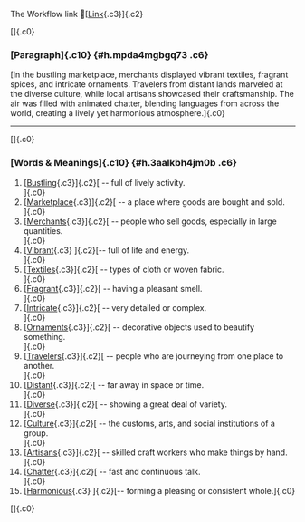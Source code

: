 The Workflow link
👏[[Link](https://www.google.com/url?q=http://www.google.com&sa=D&source=editors&ust=1756812189330144&usg=AOvVaw2XgUJFcvb_Wg_Yk_QeC6bO){.c3}]{.c2}

[]{.c0}

### [Paragraph]{.c10} {#h.mpda4mgbgq73 .c6}

[In the bustling marketplace, merchants displayed vibrant textiles,
fragrant spices, and intricate ornaments. Travelers from distant lands
marveled at the diverse culture, while local artisans showcased their
craftsmanship. The air was filled with animated chatter, blending
languages from across the world, creating a lively yet harmonious
atmosphere.]{.c0}

------------------------------------------------------------------------

[]{.c0}

### [Words & Meanings]{.c10} {#h.3aalkbh4jm0b .c6}

1.  [[Bustling](https://www.google.com/url?q=http://www.google.com&sa=D&source=editors&ust=1756812189332353&usg=AOvVaw3CNIe7l0B0D7410HBve2r0){.c3}]{.c2}[ --
    full of lively activity.\
    ]{.c0}
2.  [[Marketplace](https://www.google.com/url?q=http://www.google.com&sa=D&source=editors&ust=1756812189332739&usg=AOvVaw2ZSK7W98jVJKRBYZ5VqXLh){.c3}]{.c2}[ --
    a place where goods are bought and sold.\
    ]{.c0}
3.  [[Merchants](https://www.google.com/url?q=http://www.google.com&sa=D&source=editors&ust=1756812189333205&usg=AOvVaw303GewX8nzS_W15kOiw-KL){.c3}]{.c2}[ --
    people who sell goods, especially in large quantities.\
    ]{.c0}
4.  [[Vibrant](https://www.google.com/url?q=http://www.google.com&sa=D&source=editors&ust=1756812189333640&usg=AOvVaw26yDW-2_DeA_ZpHeMXi5nX){.c3}
    ]{.c2}[-- full of life and energy.\
    ]{.c0}
5.  [[Textiles](https://www.google.com/url?q=http://www.google.com&sa=D&source=editors&ust=1756812189334039&usg=AOvVaw3pCowWVRT8kw3XfY1_ByJl){.c3}]{.c2}[ --
    types of cloth or woven fabric.\
    ]{.c0}
6.  [[Fragrant](https://www.google.com/url?q=http://www.google.com&sa=D&source=editors&ust=1756812189334556&usg=AOvVaw0jmIRmllGy6d8BV1gvu05f){.c3}]{.c2}[ --
    having a pleasant smell.\
    ]{.c0}
7.  [[Intricate](https://www.google.com/url?q=http://www.google.com&sa=D&source=editors&ust=1756812189334983&usg=AOvVaw39MUQw2TkdycwYQew9DN3b){.c3}]{.c2}[ --
    very detailed or complex.\
    ]{.c0}
8.  [[Ornaments](https://www.google.com/url?q=http://www.google.com&sa=D&source=editors&ust=1756812189335407&usg=AOvVaw3VLjAU65wWkpvCqk3kW2lz){.c3}]{.c2}[ --
    decorative objects used to beautify something.\
    ]{.c0}
9.  [[Travelers](https://www.google.com/url?q=http://www.google.com&sa=D&source=editors&ust=1756812189335834&usg=AOvVaw3Gfjhoec7Wchgcar05KLzG){.c3}]{.c2}[ --
    people who are journeying from one place to another.\
    ]{.c0}
10. [[Distant](https://www.google.com/url?q=http://www.google.com&sa=D&source=editors&ust=1756812189336344&usg=AOvVaw1M3-KEkazoDwo2BNJN2yzq){.c3}]{.c2}[ --
    far away in space or time.\
    ]{.c0}
11. [[Diverse](https://www.google.com/url?q=http://www.google.com&sa=D&source=editors&ust=1756812189336722&usg=AOvVaw2Y3e4231IsLVYQ0bdA1436){.c3}]{.c2}[ --
    showing a great deal of variety.\
    ]{.c0}
12. [[Culture](https://www.google.com/url?q=http://www.google.com&sa=D&source=editors&ust=1756812189337133&usg=AOvVaw1s5gW5vkTHcyrwYRF7NmrA){.c3}]{.c2}[ --
    the customs, arts, and social institutions of a group.\
    ]{.c0}
13. [[Artisans](https://www.google.com/url?q=http://www.google.com&sa=D&source=editors&ust=1756812189337662&usg=AOvVaw2VarYSEPdyMJPsKVE5hpkO){.c3}]{.c2}[ --
    skilled craft workers who make things by hand.\
    ]{.c0}
14. [[Chatter](https://www.google.com/url?q=http://www.google.com&sa=D&source=editors&ust=1756812189338067&usg=AOvVaw2iUKr0rBcy7b8SbPgvyPyQ){.c3}]{.c2}[ --
    fast and continuous talk.\
    ]{.c0}
15. [[Harmonious](https://www.google.com/url?q=http://www.google.com&sa=D&source=editors&ust=1756812189338477&usg=AOvVaw1-YT_BrGcXwLHAqY209E30){.c3}
    ]{.c2}[-- forming a pleasing or consistent whole.]{.c0}

[]{.c0}
